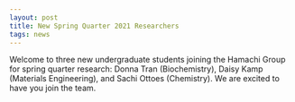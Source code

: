 ```yaml
---
layout: post
title: New Spring Quarter 2021 Researchers
tags: news
---
```


Welcome to three new undergraduate students joining the Hamachi Group for spring quarter research: 
Donna Tran (Biochemistry), Daisy Kamp (Materials Engineering), and Sachi Ottoes (Chemistry). We are excited to have you join the team.
